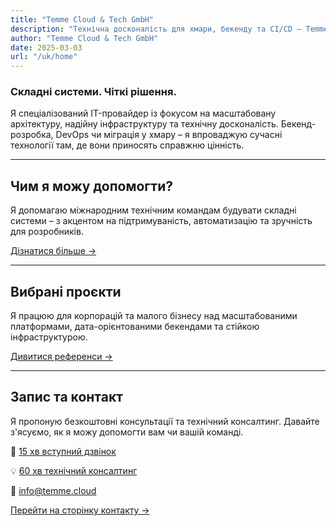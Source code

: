 ```yaml
---
title: "Temme Cloud & Tech GmbH"
description: "Технічна досконалість для хмари, бекенду та CI/CD – Temme Cloud & Tech GmbH допомагає командам створювати стабільні, підтримувані програмні рішення."
author: "Temme Cloud & Tech GmbH"
date: 2025-03-03
url: "/uk/home"
---
```


### Складні системи. Чіткі рішення.

Я спеціалізований IT-провайдер із фокусом на масштабовану архітектуру, надійну інфраструктуру та технічну досконалість. Бекенд-розробка, DevOps чи міграція у хмару – я впроваджую сучасні технології там, де вони приносять справжню цінність.

---

## Чим я можу допомогти?

Я допомагаю міжнародним технічним командам будувати складні системи – з акцентом на підтримуваність, автоматизацію та зручність для розробників.

[Дізнатися більше →](/uk/services)

---

## Вибрані проєкти

Я працюю для корпорацій та малого бізнесу над масштабованими платформами, дата-орієнтованими бекендами та стійкою інфраструктурою.

[Дивитися референси →](/uk/projects)

---

## Запис та контакт

Я пропоную безкоштовні консультації та технічний консалтинг. Давайте з'ясуємо, як я можу допомогти вам чи вашій команді.

🎯 [15 хв вступний дзвінок](https://cal.com/robintemme/15min)

💡 [60 хв технічний консалтинг](https://cal.com/robintemme/tech-consulting)

📧 [info@temme.cloud](mailto:info@temme.cloud)

[Перейти на сторінку контакту →](/uk/contact)
